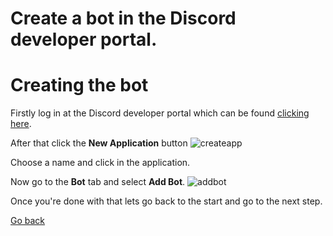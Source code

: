 # Create a bot in the Discord developer portal.

# Creating the bot

Firstly log in at the Discord developer portal which can be found [clicking here](https://discord.com/developers/applications).

After that click the **New Application** button
![createapp](/createapp.png)

Choose a name and click in the application.

Now go to the **Bot** tab and select **Add Bot**.
![addbot](/addbot.png)

Once you're done with that lets go back to the start and go to the next step.

[Go back](/README.md)
